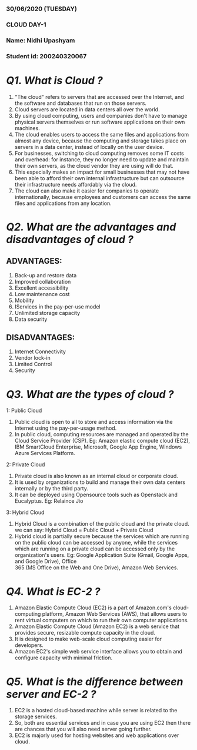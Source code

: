 ### 30/06/2020          (TUESDAY)  
### CLOUD                      DAY-1
### Name: Nidhi Upashyam                                           
### Student id: 200240320067

# _Q1. What is Cloud ?_

1. "The cloud" refers to servers that are accessed over the Internet, and the software and databases that run on those servers. 
2. Cloud servers are located in data centers all over the world. 
3. By using cloud computing, users and companies don't have to manage physical servers themselves or run software applications on their own machines.
4. The cloud enables users to access the same files and applications from almost any device, because the computing and storage takes place on servers in a data center, instead of locally on the user device.
5. For businesses, switching to cloud computing removes some IT costs and overhead: for instance, they no longer need to update and maintain their own servers, as the cloud vendor they are using will do that. 
6. This especially makes an impact for small businesses that may not have been able to afford their own internal infrastructure but can outsource their infrastructure needs affordably via the cloud. 
7. The cloud can also make it easier for companies to operate internationally, because employees and customers can access the same files and applications from any location.

# _Q2. What are the advantages and disadvantages of cloud ?_

## ADVANTAGES:
1) Back-up and restore data
2) Improved collaboration
3) Excellent accessibility
4) Low maintenance cost
5) Mobility
6) IServices in the pay-per-use model
7) Unlimited storage capacity
8) Data security

## DISADVANTAGES:
1) Internet Connectivity
2) Vendor lock-in
3) Limited Control
4) Security

# _Q3. What are the types of cloud ?_

1: Public Cloud
1. Public cloud is open to all to store and access information via the Internet using the pay-per-usage method.
2. In public cloud, computing resources are managed and operated by the Cloud Service Provider (CSP).
Eg: Amazon elastic compute cloud (EC2), IBM SmartCloud Enterprise, Microsoft, Google App Engine, Windows Azure Services Platform.

2: Private Cloud
1. Private cloud is also known as an internal cloud or corporate cloud. 
2. It is used by organizations to build and manage their own data centers internally or by the third party. 
3. It can be deployed using Opensource tools such as Openstack and Eucalyptus.
Eg: Relaince Jio

3: Hybrid Cloud
1. Hybrid Cloud is a combination of the public cloud and the private cloud. we can say:
Hybrid Cloud = Public Cloud + Private Cloud
2. Hybrid cloud is partially secure because the services which are running on the public cloud can be accessed by anyone, while the services which are running on a private cloud can be accessed only by the organization's users.
Eg: Google Application Suite (Gmail, Google Apps, and Google Drive), Office  
    365 (MS Office on the Web and One Drive), Amazon Web Services.

# _Q4. What is EC-2 ?_
1. Amazon Elastic Compute Cloud (EC2) is a part of Amazon.com's cloud-computing platform, Amazon Web Services (AWS), that allows users to rent virtual computers on which to run their own computer applications. 
2. Amazon Elastic Compute Cloud (Amazon EC2) is a web service that provides secure, resizable compute capacity in the cloud. 
3. It is designed to make web-scale cloud computing easier for developers. 
4. Amazon EC2's simple web service interface allows you to obtain and configure capacity with minimal friction.

# _Q5. What is the difference between server and EC-2 ?_
1. EC2 is a hosted cloud-based machine while server  is related to the storage services. 
2. So, both are essential services and in case you are using EC2 then there are chances that you will also need server going further.
3. EC2 is majorly used for hosting websites and web applications over cloud.















